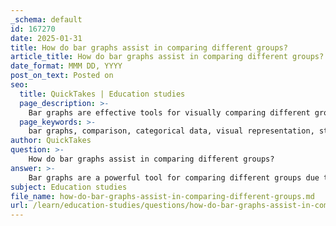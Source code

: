 ```yaml
---
_schema: default
id: 167270
date: 2025-01-31
title: How do bar graphs assist in comparing different groups?
article_title: How do bar graphs assist in comparing different groups?
date_format: MMM DD, YYYY
post_on_text: Posted on
seo:
  title: QuickTakes | Education studies
  page_description: >-
    Bar graphs are effective tools for visually comparing different groups through distinct bars representing categorical data, offering clarity and ease of interpretation.
  page_keywords: >-
    bar graphs, comparison, categorical data, visual representation, statistical representation, data interpretation, multiple groups, trends, patterns, discrete categories
author: QuickTakes
question: >-
    How do bar graphs assist in comparing different groups?
answer: >-
    Bar graphs are a powerful tool for comparing different groups due to their clear visual representation of categorical data. Here are several ways in which bar graphs assist in this comparison:\n\n1. **Visual Clarity**: Each group is represented by a distinct bar, making it easy to see differences in values at a glance. The height or length of each bar corresponds directly to the value it represents, allowing for immediate visual comparison.\n\n2. **Categorical Representation**: Bar graphs are specifically designed to display discrete categories. This makes them ideal for comparing groups that do not have a continuous relationship, such as the average test scores of students from different schools or the populations of various species in an ecosystem.\n\n3. **Ease of Interpretation**: The straightforward nature of bar graphs allows viewers to quickly interpret the data. For instance, if one bar is significantly taller than another, it is immediately clear that the group represented by the taller bar has a higher value.\n\n4. **Comparison Across Multiple Groups**: Bar graphs can effectively compare multiple groups simultaneously. For example, a bar graph could illustrate the incarceration rates of different countries, allowing for a direct comparison of these rates side by side.\n\n5. **Highlighting Trends and Patterns**: While bar graphs are not typically used for showing trends over time (which is the domain of line graphs), they can still highlight patterns in categorical data. For example, if you were to compare the effectiveness of different fertilizers on plant growth, each bar could represent the average growth for plants treated with a specific fertilizer.\n\n6. **Statistical Representation**: Often, bar graphs represent averages or means of collected data, which can provide a clearer picture of the overall trends within the groups being compared. This is particularly useful in experimental settings where you want to summarize the results of multiple trials.\n\nIn summary, bar graphs facilitate the comparison of different groups by providing a clear, categorical representation of data that is easy to interpret and analyze. They are particularly effective for visualizing differences in size, quantity, or frequency among distinct categories.
subject: Education studies
file_name: how-do-bar-graphs-assist-in-comparing-different-groups.md
url: /learn/education-studies/questions/how-do-bar-graphs-assist-in-comparing-different-groups
---
```


&nbsp;
